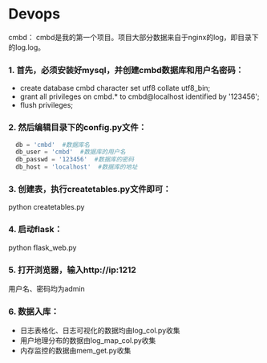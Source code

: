 # Devops

cmbd：
cmbd是我的第一个项目。项目大部分数据来自于nginx的log，即目录下的log.log。

### 1. 首先，必须安装好mysql，并创建cmbd数据库和用户名密码：

- create database cmbd character set utf8 collate utf8_bin;
- grant all privileges on cmbd.* to cmbd@localhost identified by '123456';
- flush privileges;

### 2. 然后编辑目录下的config.py文件：
```python
  db = 'cmbd'  #数据库名
  db_user = 'cmbd'  #数据库的用户名
  db_passwd = '123456'  #数据库的密码
  db_host = 'localhost'  #数据库的地址
```
### 3. 创建表，执行createtables.py文件即可：

python createtables.py

### 4. 启动flask：

python flask_web.py

### 5. 打开浏览器，输入http://ip:1212
用户名、密码均为admin


### 6. 数据入库：

  - 日志表格化、日志可视化的数据均由log_col.py收集
  - 用户地理分布的数据由log_map_col.py收集
  - 内存监控的数据由mem_get.py收集


